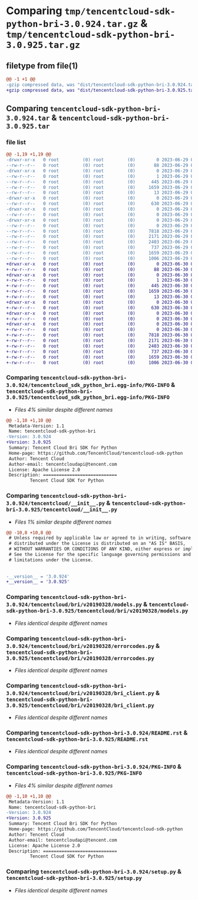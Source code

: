 # Comparing `tmp/tencentcloud-sdk-python-bri-3.0.924.tar.gz` & `tmp/tencentcloud-sdk-python-bri-3.0.925.tar.gz`

## filetype from file(1)

```diff
@@ -1 +1 @@
-gzip compressed data, was "dist/tencentcloud-sdk-python-bri-3.0.924.tar", last modified: Thu Jun 29 00:24:53 2023, max compression
+gzip compressed data, was "dist/tencentcloud-sdk-python-bri-3.0.925.tar", last modified: Fri Jun 30 02:01:21 2023, max compression
```

## Comparing `tencentcloud-sdk-python-bri-3.0.924.tar` & `tencentcloud-sdk-python-bri-3.0.925.tar`

### file list

```diff
@@ -1,19 +1,19 @@
-drwxr-xr-x   0 root         (0) root         (0)        0 2023-06-29 00:24:53.000000 tencentcloud-sdk-python-bri-3.0.924/
--rw-r--r--   0 root         (0) root         (0)       88 2023-06-29 00:24:53.000000 tencentcloud-sdk-python-bri-3.0.924/setup.cfg
-drwxr-xr-x   0 root         (0) root         (0)        0 2023-06-29 00:24:53.000000 tencentcloud-sdk-python-bri-3.0.924/tencentcloud_sdk_python_bri.egg-info/
--rw-r--r--   0 root         (0) root         (0)        1 2023-06-29 00:24:53.000000 tencentcloud-sdk-python-bri-3.0.924/tencentcloud_sdk_python_bri.egg-info/dependency_links.txt
--rw-r--r--   0 root         (0) root         (0)      445 2023-06-29 00:24:53.000000 tencentcloud-sdk-python-bri-3.0.924/tencentcloud_sdk_python_bri.egg-info/SOURCES.txt
--rw-r--r--   0 root         (0) root         (0)     1659 2023-06-29 00:24:53.000000 tencentcloud-sdk-python-bri-3.0.924/tencentcloud_sdk_python_bri.egg-info/PKG-INFO
--rw-r--r--   0 root         (0) root         (0)       13 2023-06-29 00:24:53.000000 tencentcloud-sdk-python-bri-3.0.924/tencentcloud_sdk_python_bri.egg-info/top_level.txt
-drwxr-xr-x   0 root         (0) root         (0)        0 2023-06-29 00:24:53.000000 tencentcloud-sdk-python-bri-3.0.924/tencentcloud/
--rw-r--r--   0 root         (0) root         (0)      630 2023-06-29 00:24:53.000000 tencentcloud-sdk-python-bri-3.0.924/tencentcloud/__init__.py
-drwxr-xr-x   0 root         (0) root         (0)        0 2023-06-29 00:24:53.000000 tencentcloud-sdk-python-bri-3.0.924/tencentcloud/bri/
--rw-r--r--   0 root         (0) root         (0)        0 2023-06-29 00:24:53.000000 tencentcloud-sdk-python-bri-3.0.924/tencentcloud/bri/__init__.py
-drwxr-xr-x   0 root         (0) root         (0)        0 2023-06-29 00:24:53.000000 tencentcloud-sdk-python-bri-3.0.924/tencentcloud/bri/v20190328/
--rw-r--r--   0 root         (0) root         (0)        0 2023-06-29 00:24:53.000000 tencentcloud-sdk-python-bri-3.0.924/tencentcloud/bri/v20190328/__init__.py
--rw-r--r--   0 root         (0) root         (0)     7818 2023-06-29 00:24:53.000000 tencentcloud-sdk-python-bri-3.0.924/tencentcloud/bri/v20190328/models.py
--rw-r--r--   0 root         (0) root         (0)     2171 2023-06-29 00:24:53.000000 tencentcloud-sdk-python-bri-3.0.924/tencentcloud/bri/v20190328/errorcodes.py
--rw-r--r--   0 root         (0) root         (0)     2403 2023-06-29 00:24:53.000000 tencentcloud-sdk-python-bri-3.0.924/tencentcloud/bri/v20190328/bri_client.py
--rw-r--r--   0 root         (0) root         (0)      737 2023-06-29 00:24:53.000000 tencentcloud-sdk-python-bri-3.0.924/README.rst
--rw-r--r--   0 root         (0) root         (0)     1659 2023-06-29 00:24:53.000000 tencentcloud-sdk-python-bri-3.0.924/PKG-INFO
--rw-r--r--   0 root         (0) root         (0)     1006 2023-06-29 00:24:53.000000 tencentcloud-sdk-python-bri-3.0.924/setup.py
+drwxr-xr-x   0 root         (0) root         (0)        0 2023-06-30 02:01:21.000000 tencentcloud-sdk-python-bri-3.0.925/
+-rw-r--r--   0 root         (0) root         (0)       88 2023-06-30 02:01:21.000000 tencentcloud-sdk-python-bri-3.0.925/setup.cfg
+drwxr-xr-x   0 root         (0) root         (0)        0 2023-06-30 02:01:21.000000 tencentcloud-sdk-python-bri-3.0.925/tencentcloud_sdk_python_bri.egg-info/
+-rw-r--r--   0 root         (0) root         (0)        1 2023-06-30 02:01:21.000000 tencentcloud-sdk-python-bri-3.0.925/tencentcloud_sdk_python_bri.egg-info/dependency_links.txt
+-rw-r--r--   0 root         (0) root         (0)      445 2023-06-30 02:01:21.000000 tencentcloud-sdk-python-bri-3.0.925/tencentcloud_sdk_python_bri.egg-info/SOURCES.txt
+-rw-r--r--   0 root         (0) root         (0)     1659 2023-06-30 02:01:21.000000 tencentcloud-sdk-python-bri-3.0.925/tencentcloud_sdk_python_bri.egg-info/PKG-INFO
+-rw-r--r--   0 root         (0) root         (0)       13 2023-06-30 02:01:21.000000 tencentcloud-sdk-python-bri-3.0.925/tencentcloud_sdk_python_bri.egg-info/top_level.txt
+drwxr-xr-x   0 root         (0) root         (0)        0 2023-06-30 02:01:21.000000 tencentcloud-sdk-python-bri-3.0.925/tencentcloud/
+-rw-r--r--   0 root         (0) root         (0)      630 2023-06-30 02:01:21.000000 tencentcloud-sdk-python-bri-3.0.925/tencentcloud/__init__.py
+drwxr-xr-x   0 root         (0) root         (0)        0 2023-06-30 02:01:21.000000 tencentcloud-sdk-python-bri-3.0.925/tencentcloud/bri/
+-rw-r--r--   0 root         (0) root         (0)        0 2023-06-30 02:01:21.000000 tencentcloud-sdk-python-bri-3.0.925/tencentcloud/bri/__init__.py
+drwxr-xr-x   0 root         (0) root         (0)        0 2023-06-30 02:01:21.000000 tencentcloud-sdk-python-bri-3.0.925/tencentcloud/bri/v20190328/
+-rw-r--r--   0 root         (0) root         (0)        0 2023-06-30 02:01:21.000000 tencentcloud-sdk-python-bri-3.0.925/tencentcloud/bri/v20190328/__init__.py
+-rw-r--r--   0 root         (0) root         (0)     7818 2023-06-30 02:01:21.000000 tencentcloud-sdk-python-bri-3.0.925/tencentcloud/bri/v20190328/models.py
+-rw-r--r--   0 root         (0) root         (0)     2171 2023-06-30 02:01:21.000000 tencentcloud-sdk-python-bri-3.0.925/tencentcloud/bri/v20190328/errorcodes.py
+-rw-r--r--   0 root         (0) root         (0)     2403 2023-06-30 02:01:21.000000 tencentcloud-sdk-python-bri-3.0.925/tencentcloud/bri/v20190328/bri_client.py
+-rw-r--r--   0 root         (0) root         (0)      737 2023-06-30 02:01:21.000000 tencentcloud-sdk-python-bri-3.0.925/README.rst
+-rw-r--r--   0 root         (0) root         (0)     1659 2023-06-30 02:01:21.000000 tencentcloud-sdk-python-bri-3.0.925/PKG-INFO
+-rw-r--r--   0 root         (0) root         (0)     1006 2023-06-30 02:01:21.000000 tencentcloud-sdk-python-bri-3.0.925/setup.py
```

### Comparing `tencentcloud-sdk-python-bri-3.0.924/tencentcloud_sdk_python_bri.egg-info/PKG-INFO` & `tencentcloud-sdk-python-bri-3.0.925/tencentcloud_sdk_python_bri.egg-info/PKG-INFO`

 * *Files 4% similar despite different names*

```diff
@@ -1,10 +1,10 @@
 Metadata-Version: 1.1
 Name: tencentcloud-sdk-python-bri
-Version: 3.0.924
+Version: 3.0.925
 Summary: Tencent Cloud Bri SDK for Python
 Home-page: https://github.com/TencentCloud/tencentcloud-sdk-python
 Author: Tencent Cloud
 Author-email: tencentcloudapi@tencent.com
 License: Apache License 2.0
 Description: ============================
         Tencent Cloud SDK for Python
```

### Comparing `tencentcloud-sdk-python-bri-3.0.924/tencentcloud/__init__.py` & `tencentcloud-sdk-python-bri-3.0.925/tencentcloud/__init__.py`

 * *Files 1% similar despite different names*

```diff
@@ -10,8 +10,8 @@
 # Unless required by applicable law or agreed to in writing, software
 # distributed under the License is distributed on an "AS IS" BASIS,
 # WITHOUT WARRANTIES OR CONDITIONS OF ANY KIND, either express or implied.
 # See the License for the specific language governing permissions and
 # limitations under the License.
 
 
-__version__ = '3.0.924'
+__version__ = '3.0.925'
```

### Comparing `tencentcloud-sdk-python-bri-3.0.924/tencentcloud/bri/v20190328/models.py` & `tencentcloud-sdk-python-bri-3.0.925/tencentcloud/bri/v20190328/models.py`

 * *Files identical despite different names*

### Comparing `tencentcloud-sdk-python-bri-3.0.924/tencentcloud/bri/v20190328/errorcodes.py` & `tencentcloud-sdk-python-bri-3.0.925/tencentcloud/bri/v20190328/errorcodes.py`

 * *Files identical despite different names*

### Comparing `tencentcloud-sdk-python-bri-3.0.924/tencentcloud/bri/v20190328/bri_client.py` & `tencentcloud-sdk-python-bri-3.0.925/tencentcloud/bri/v20190328/bri_client.py`

 * *Files identical despite different names*

### Comparing `tencentcloud-sdk-python-bri-3.0.924/README.rst` & `tencentcloud-sdk-python-bri-3.0.925/README.rst`

 * *Files identical despite different names*

### Comparing `tencentcloud-sdk-python-bri-3.0.924/PKG-INFO` & `tencentcloud-sdk-python-bri-3.0.925/PKG-INFO`

 * *Files 4% similar despite different names*

```diff
@@ -1,10 +1,10 @@
 Metadata-Version: 1.1
 Name: tencentcloud-sdk-python-bri
-Version: 3.0.924
+Version: 3.0.925
 Summary: Tencent Cloud Bri SDK for Python
 Home-page: https://github.com/TencentCloud/tencentcloud-sdk-python
 Author: Tencent Cloud
 Author-email: tencentcloudapi@tencent.com
 License: Apache License 2.0
 Description: ============================
         Tencent Cloud SDK for Python
```

### Comparing `tencentcloud-sdk-python-bri-3.0.924/setup.py` & `tencentcloud-sdk-python-bri-3.0.925/setup.py`

 * *Files identical despite different names*

